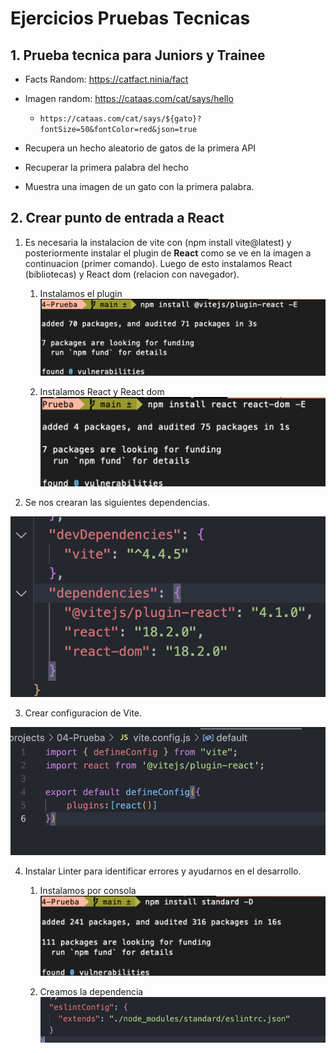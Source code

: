 # Ejercicios Pruebas Tecnicas

## 1. Prueba tecnica para Juniors y Trainee

- Facts Random: https://catfact.ninia/fact
- Imagen random: https://cataas.com/cat/says/hello
    - `https://cataas.com/cat/says/${gato}?fontSize=50&fontColor=red&json=true`

- Recupera un hecho aleatorio de gatos de la primera API
- Recuperar la primera palabra del hecho
- Muestra una imagen de un gato con la primera palabra.

## 2. Crear punto de entrada a React

1. Es necesaria la instalacion de vite con (npm install vite@latest) y posteriormente instalar el plugin de __React__ como se ve en la imagen a continuacion (primer comando). Luego de esto instalamos React (bibliotecas) y React dom (relacion con navegador). 

    1. Instalamos el plugin
    ![Instalar plugin](./image/img0.png)

    2. Instalamos React y React dom
    ![Instalar React](./image/img1.png)
2. Se nos crearan las siguientes dependencias.

![Dependencias](./image/img2.png)

3. Crear configuracion de Vite.

![Vite](./image/img3.png)

4. Instalar Linter para identificar errores y ayudarnos en el desarrollo.

    1. Instalamos por consola
    ![Instalacion linter](./image/img4.png)

    2. Creamos la dependencia
    ![Dependencia](./image/img5.png)
    


